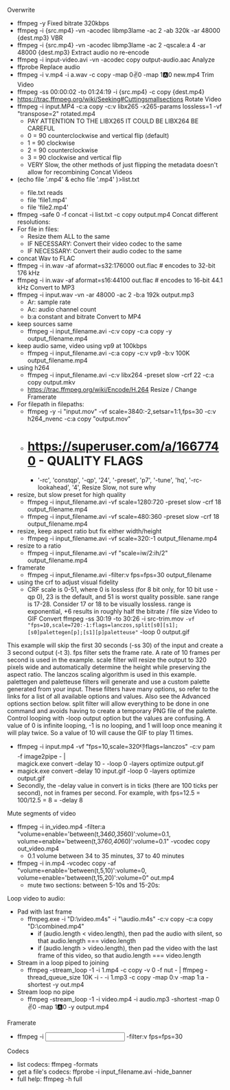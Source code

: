 Overwrite
- ffmpeg -y
Fixed bitrate 320kbps
- ffmpeg -i {src.mp4} -vn -acodec libmp3lame -ac 2 -ab 320k -ar 48000 {dest.mp3}
VBR
- ffmpeg -i {src.mp4} -vn -acodec libmp3lame -ac 2 -qscale:a 4 -ar 48000 {dest.mp3}
Extract audio no re-encode
- ffmpeg -i input-video.avi -vn -acodec copy output-audio.aac
Analyze
- ffprobe
Replace audio
- ffmpeg -i v.mp4 -i a.wav -c copy -map 0:v:0 -map 1:a:0 new.mp4
Trim Video
- ffmpeg -ss 00:00:02 -to 01:24:19 -i {src.mp4} -c copy {dest.mp4}
- https://trac.ffmpeg.org/wiki/Seeking#Cuttingsmallsections
Rotate Video
- ffmpeg -i input.MP4 -c:a copy -c:v libx265 -x265-params lossless=1 -vf "transpose=2" rotated.mp4
    - PAY ATTENTION TO THE LIBX265 IT COULD BE LIBX264 BE CAREFUL
    - 0 = 90 counterclockwise and vertical flip (default)
    - 1 = 90 clockwise
    - 2 = 90 counterclockwise
    - 3 = 90 clockwise and vertical flip
    - VERY Slow, the other methods of just flipping the metadata doesn't allow for recombining
Concat Videos
- (echo file '<file1>.mp4' & echo file '<file2>.mp4' )>list.txt
    - file.txt reads
    - file 'file1.mp4'
    - file 'file2.mp4'
- ffmpeg -safe 0 -f concat -i list.txt -c copy output.mp4
Concat different resolutions:
- For file in files:
    - Resize them ALL to the same
    - IF NECESSARY: Convert their video codec to the same
    - IF NECESSARY: Convert their audio codec to the same
- concat
Wav to FLAC
- ffmpeg -i in.wav -af aformat=s32:176000 out.flac  # encodes to 32-bit 176 kHz
- ffmpeg -i in.wav -af aformat=s16:44100 out.flac  # encodes to 16-bit 44.1 kHz
Convert to MP3
- ffmpeg -i input.wav -vn -ar 48000 -ac 2 -b:a 192k output.mp3
    - Ar: sample rate
    - Ac: audio channel count
    - b:a constant and bitrate
Convert to MP4
- keep sources same
    - ffmpeg -i input_filename.avi -c:v copy -c:a copy -y output_filename.mp4
- keep audio same, video using vp9 at 100kbps
    - ffmpeg -i input_filename.avi -c:a copy -c:v vp9 -b:v 100K output_filename.mp4
- using h264
    - ffmpeg -i input_filename.avi -c:v libx264 -preset slow -crf 22 -c:a copy output.mkv
    - https://trac.ffmpeg.org/wiki/Encode/H.264
Resize / Change Framerate
- For filepath in filepaths:
    - ffmpeg -y -i "input.mov" -vf scale=3840:-2,setsar=1:1,fps=30 -c:v h264_nvenc -c:a copy "output.mov"
    - # https://superuser.com/a/1667740 - QUALITY FLAGS
        - '-rc', 'constqp', '-qp', '24', '-preset', 'p7', '-tune', 'hq', '-rc-lookahead', '4',
Resize Slow, not sure why
- resize, but slow preset for high quality
    - ffmpeg -i input_filename.avi -vf scale=1280:720 -preset slow -crf 18 output_filename.mp4
    - ffmpeg -i input_filename.avi -vf scale=480:360 -preset slow -crf 18 output_filename.mp4
- resize, keep aspect ratio but fix either width/height
    - ffmpeg -i input_filename.avi -vf scale=320:-1 output_filename.mp4
- resize to a ratio
    - ffmpeg -i input_filename.avi -vf "scale=iw/2:ih/2" output_filename.mp4
- framerate
    - ffmpeg -i input_filename.avi -filter:v fps=fps=30 output_filename
- using the crf to adjust visual fidelity
    - CRF scale is 0-51, where 0 is lossless (for 8 bit only, for 10 bit use -qp 0), 23 is the default, and 51 is worst quality possible. sane range is 17-28. Consider 17 or 18 to be visually lossless. range is exponential, +6 results in roughly half the bitrate / file size
Video to GIF Convert
ffmpeg -ss 30:19 -to 30:26 -i src-trim.mov `
    -vf "fps=10,scale=720:-1:flags=lanczos,split[s0][s1];[s0]palettegen[p];[s1][p]paletteuse" `
    -loop 0 output.gif


This example will skip the first 30 seconds (-ss 30) of the input and create a 3 second output (-t 3).
fps filter sets the frame rate. A rate of 10 frames per second is used in the example.
scale filter will resize the output to 320 pixels wide and automatically determine the height while preserving the aspect ratio. The lanczos scaling algorithm is used in this example.
palettegen and paletteuse filters will generate and use a custom palette generated from your input. These filters have many options, so refer to the links for a list of all available options and values. Also see the Advanced options section below.
split filter will allow everything to be done in one command and avoids having to create a temporary PNG file of the palette.
Control looping with -loop output option but the values are confusing. A value of 0 is infinite looping, -1 is no looping, and 1 will loop once meaning it will play twice. So a value of 10 will cause the GIF to play 11 times.

- ffmpeg -i input.mp4 -vf "fps=10,scale=320:-1:flags=lanczos" -c:v pam \
    -f image2pipe - | \
    magick.exe convert -delay 10 - -loop 0 -layers optimize output.gif
- magick.exe convert -delay 10 input.gif -loop 0 -layers optimize output.gif
- Secondly, the -delay value in convert is in ticks (there are 100 ticks per second), not in frames per second. For example, with fps=12.5 = 100/12.5 = 8 = -delay 8

Mute segments of video
- ffmpeg -i in_video.mp4 -filter:a "volume=enable='between(t,34*60,35*60)':volume=0.1, volume=enable='between(t,37*60,40*60)':volume=0.1" -vcodec copy out_video.mp4
    - 0.1 volume between 34 to 35 minutes, 37 to 40 minutes
- ffmpeg -i in.mp4 -vcodec copy -af "volume=enable='between(t,5,10)':volume=0, volume=enable='between(t,15,20)':volume=0" out.mp4
    - mute two sections: between 5-10s and 15-20s:

Loop video to audio:
- Pad with last frame
    - ffmpeg.exe -i "D:\video.m4s" -i "\audio.m4s" -c:v copy -c:a copy "D:\combined.mp4"
        - if (audio.length < video.length), then pad the audio with silent, so that audio.length === video.length
        - if (audio.length > video.length), then pad the video with the last frame of this video, so that audio.length === video.length
- Stream in a loop piped to joining
    - ffmpeg  -stream_loop -1 -i 1.mp4 -c copy -v 0 -f nut - | ffmpeg -thread_queue_size 10K -i - -i 1.mp3 -c copy -map 0:v -map 1:a -shortest -y out.mp4
- Stream loop no pipe
    - ffmpeg -stream_loop -1 -i video.mp4 -i audio.mp3 -shortest -map 0:v:0 -map 1:a:0 -y output.mp4


Framerate
- ffmpeg -i <input> -filter:v fps=fps=30 <output>

Codecs
- list codecs: ffmpeg -formats
- get a file's codecs: ffprobe -i input_filename.avi -hide_banner
- full help: ffmpeg -h full

